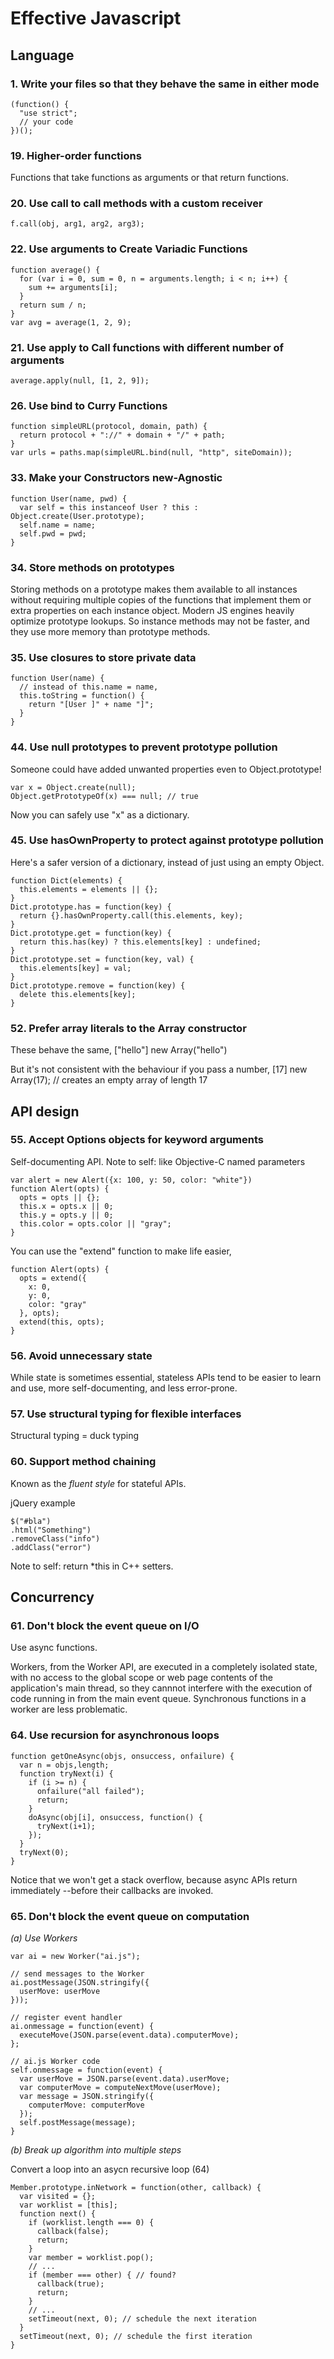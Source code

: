 Effective Javascript
====================

Language
---------

### 1. Write your files so that they behave the same in either mode ###

    (function() {
      "use strict";
      // your code
    })();

### 19. Higher-order functions ###

Functions that take functions as arguments or that return functions.

### 20. Use call to call methods with a custom receiver ###

    f.call(obj, arg1, arg2, arg3);

### 22. Use arguments to Create Variadic Functions ###

    function average() {
      for (var i = 0, sum = 0, n = arguments.length; i < n; i++) {
        sum += arguments[i];
      }
      return sum / n;
    }
    var avg = average(1, 2, 9);

### 21. Use apply to Call functions with different number of arguments ###

    average.apply(null, [1, 2, 9]);

### 26. Use bind to Curry Functions ###

    function simpleURL(protocol, domain, path) {
      return protocol + "://" + domain + "/" + path;
    }
    var urls = paths.map(simpleURL.bind(null, "http", siteDomain));

### 33. Make your Constructors new-Agnostic ###

    function User(name, pwd) {
      var self = this instanceof User ? this : Object.create(User.prototype);
      self.name = name;
      self.pwd = pwd;
    }

### 34. Store methods on prototypes ###

Storing methods on a prototype makes them available to all instances without requiring multiple copies of the functions that implement them or extra properties on each instance object.
Modern JS engines heavily optimize prototype lookups. So instance methods may not be faster, and they use more memory than prototype methods.

### 35. Use closures to store private data ###

    function User(name) {
      // instead of this.name = name,
      this.toString = function() {
        return "[User ]" + name "]";
      }
    }

### 44. Use null prototypes to prevent prototype pollution ###

Someone could have added unwanted properties even to Object.prototype!

    var x = Object.create(null);
    Object.getPrototypeOf(x) === null; // true

Now you can safely use "x" as a dictionary.

### 45. Use hasOwnProperty to protect against prototype pollution ###

Here's a safer version of a dictionary, instead of just using an empty Object.

    function Dict(elements) {
      this.elements = elements || {};
    }
    Dict.prototype.has = function(key) {
      return {}.hasOwnProperty.call(this.elements, key);
    }
    Dict.prototype.get = function(key) {
      return this.has(key) ? this.elements[key] : undefined;
    }
    Dict.prototype.set = function(key, val) {
      this.elements[key] = val;
    }
    Dict.prototype.remove = function(key) {
      delete this.elements[key];
    }

### 52. Prefer array literals to the Array constructor ###

These behave the same,
    ["hello"]
    new Array("hello")

But it's not consistent with the behaviour if you pass a number,
    [17]
    new Array(17); // creates an empty array of length 17


API design
-----------

### 55. Accept Options objects for keyword arguments ###

Self-documenting API.
Note to self: like Objective-C named parameters

    var alert = new Alert({x: 100, y: 50, color: "white"})
    function Alert(opts) {
      opts = opts || {};
      this.x = opts.x || 0;
      this.y = opts.y || 0;
      this.color = opts.color || "gray";
    }

You can use the "extend" function to make life easier,

    function Alert(opts) {
      opts = extend({
        x: 0,
        y: 0,
        color: "gray"
      }, opts);
      extend(this, opts);
    }

### 56. Avoid unnecessary state ###

While state is sometimes essential, stateless APIs tend to be easier to learn and use, more self-documenting, and less error-prone.

### 57. Use structural typing for flexible interfaces ###

Structural typing = duck typing


### 60. Support method chaining ###

Known as the *fluent style* for stateful APIs.

jQuery example

    $("#bla")
    .html("Something")
    .removeClass("info")
    .addClass("error")

Note to self: return \*this in C++ setters.

Concurrency
-----------

### 61. Don't block the event queue on I/O ###

Use async functions.

Workers, from the Worker API, are executed in a completely isolated state, with no access to the global scope or web page contents of the application's main thread, so they cannnot interfere with the execution of code running in from the main event queue. Synchronous functions in a worker are less problematic.

### 64. Use recursion for asynchronous loops ###

    function getOneAsync(objs, onsuccess, onfailure) {
      var n = objs,length;
      function tryNext(i) {
        if (i >= n) {
          onfailure("all failed");
          return;
        }
        doAsync(obj[i], onsuccess, function() {
          tryNext(i+1);
        });
      }
      tryNext(0);
    }

Notice that we won't get a stack overflow, because async APIs return immediately --before their callbacks are invoked.

### 65. Don't block the event queue on computation ###

*(a) Use Workers*

    var ai = new Worker("ai.js");

    // send messages to the Worker
    ai.postMessage(JSON.stringify({
      userMove: userMove
    }));

    // register event handler
    ai.onmessage = function(event) {
      executeMove(JSON.parse(event.data).computerMove);
    };

    // ai.js Worker code
    self.onmessage = function(event) {
      var userMove = JSON.parse(event.data).userMove;
      var computerMove = computeNextMove(userMove);
      var message = JSON.stringify({
        computerMove: computerMove
      });
      self.postMessage(message);
    }

*(b) Break up algorithm into multiple steps*

Convert a loop into an asycn recursive loop (64)

    Member.prototype.inNetwork = function(other, callback) {
      var visited = {};
      var worklist = [this];
      function next() {
        if (worklist.length === 0) {
          callback(false);
          return;
        }
        var member = worklist.pop();
        // ...
        if (member === other) { // found?
          callback(true);
          return;
        }
        // ...
        setTimeout(next, 0); // schedule the next iteration
      }
      setTimeout(next, 0); // schedule the first iteration
    }

